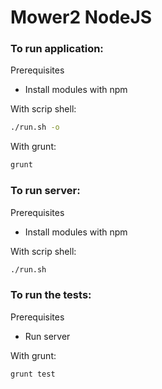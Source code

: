 # Mower2 NodeJS


### To run application:

Prerequisites

  * Install modules with npm

With scrip shell:

```sh
./run.sh -o
```

With grunt:

```sh
grunt
```

### To run server:

Prerequisites

  * Install modules with npm

With scrip shell:

```sh
./run.sh
```

### To run the tests:

Prerequisites

  * Run server

With grunt:

```sh
grunt test
```

